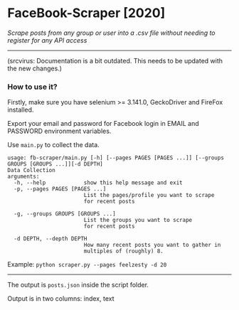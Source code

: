 # FaceBook-Scraper [2020]
_Scrape posts from any group or user into a .csv file without needing to register for any API access_

____

(srcvirus: Documentation is a bit outdated. This needs to be updated with the new changes.)
### How to use it?

Firstly, make sure you have selenium >= 3.141.0, GeckoDriver and FireFox installed.

Export your email and password for Facebook login in EMAIL and PASSWORD environment variables.

Use `main.py` to collect the data. 
```
usage: fb-scraper/main.py [-h] [--pages PAGES [PAGES ...]] [--groups GROUPS [GROUPS ...]][-d DEPTH]
Data Collection
arguments:
  -h, --help            show this help message and exit
  -p, --pages PAGES [PAGES ...]
                        List the pages/profile you want to scrape
                        for recent posts
  
  -g, --groups GROUPS [GROUPS ...]
                        List the groups you want to scrape
                        for recent posts
  
  -d DEPTH, --depth DEPTH
                        How many recent posts you want to gather in
                        multiples of (roughly) 8.
```
Example: ```python scraper.py --pages feelzesty -d 20```
____
The output is `posts.json` inside the script folder.

Output is in two columns: index, text

